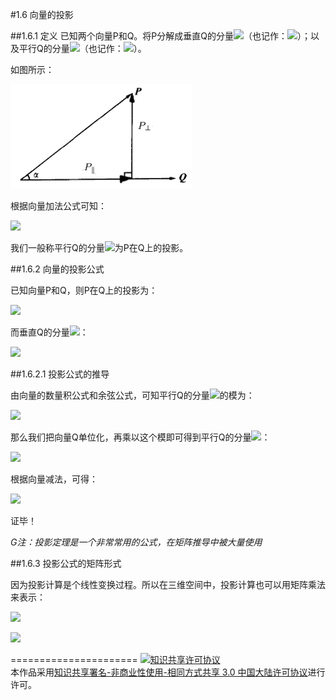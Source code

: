 #1.6 向量的投影


##1.6.1 定义
已知两个向量P和Q。将P分解成垂直Q的分量<img src="http://www.forkosh.com/mathtex.cgi?\[{P_\bot }\]">（也记作：<img src="http://www.forkosh.com/mathtex.cgi?$${proj_Q}P$$">）；以及平行Q的分量<img src="http://www.forkosh.com/mathtex.cgi?\[{P_\parallel }\]">（也记作：<img src="http://www.forkosh.com/mathtex.cgi?$${prep_Q}P$$">）。

如图所示：

![替代文本](pic/1-6-1.png "1-6-1.png")

根据向量加法公式可知：

<img src="http://www.forkosh.com/mathtex.cgi?\[P = {P_\bot } + {P_\parallel }\]">

我们一般称平行Q的分量<img src="http://www.forkosh.com/mathtex.cgi?\[{P_\parallel }\]">为P在Q上的投影。

##1.6.2 向量的投影公式

已知向量P和Q，则P在Q上的投影为：

<img src="http://www.forkosh.com/mathtex.cgi?\[{P_\parallel } = \frac{{P \cdot Q}}{{{{\left| Q \right|}^2}}}Q\]">

而垂直Q的分量<img src="http://www.forkosh.com/mathtex.cgi?\[{P_\bot }\]">：

<img src="http://www.forkosh.com/mathtex.cgi?\[{P_ \bot } = P - \frac{{P \cdot Q}}{{{{\left| Q \right|}^2}}}Q\]">

##1.6.2.1 投影公式的推导

由向量的数量积公式和余弦公式，可知平行Q的分量<img src="http://www.forkosh.com/mathtex.cgi?\[{P_\parallel }\]">的模为：

<img src="http://www.forkosh.com/mathtex.cgi?\left| {{P_\parallel }} \right| = \left| P \right|\cos \alpha  = \frac{{P \cdot Q}}{{\left| Q \right|}}">

那么我们把向量Q单位化，再乘以这个模即可得到平行Q的分量<img src="http://www.forkosh.com/mathtex.cgi?\[{P_\parallel }\]">：

<img src="http://www.forkosh.com/mathtex.cgi?\[{P_\parallel } = \frac{Q}{{\left| Q \right|}} \cdot \frac{{P \cdot Q}}{{\left| Q \right|}} = \frac{{P \cdot Q}}{{{{\left| Q \right|}^2}}}Q\]">

根据向量减法，可得：

<img src="http://www.forkosh.com/mathtex.cgi?\[{P_ \bot } = P - {P_\parallel } = P - \frac{{P \cdot Q}}{{{{\left| Q \right|}^2}}}Q\]">

证毕！

*G注：投影定理是一个非常常用的公式，在矩阵推导中被大量使用*

##1.6.3 投影公式的矩阵形式

因为投影计算是个线性变换过程。所以在三维空间中，投影计算也可以用矩阵乘法来表示：

<img src="http://www.forkosh.com/mathtex.cgi? $${P_\parallel } = \frac{1}{{\left| Q \right|}}\left[ {\begin{array}{*{20}{c}}
{{Q^2}_x}&{{Q_x}{Q_y}}&{{Q_x}{Q_z}}\\
{{Q_x}{Q_y}}&{{Q^2}_y}&{{Q_y}{Q_z}}\\
{{Q_x}{Q_z}}&{{Q_y}{Q_z}}&{Q_z^2}
\end{array}} \right]\left[ {\begin{array}{*{20}{c}}
{{P_x}}\\
{{P_y}}\\
{{P_z}}
\end{array}} \right]$$ ">


<img src="http://www.forkosh.com/mathtex.cgi? $$P \bot  = \left[ {\begin{array}{*{20}{c}}
{{P_x}}\\
{{P_y}}\\
{{P_z}}
\end{array}} \right] - \frac{1}{{\left| Q \right|}}\left[ {\begin{array}{*{20}{c}}
{{Q^2}_x}&{{Q_x}{Q_y}}&{{Q_x}{Q_z}}\\
{{Q_x}{Q_y}}&{{Q^2}_y}&{{Q_y}{Q_z}}\\
{{Q_x}{Q_z}}&{{Q_y}{Q_z}}&{Q_z^2}
\end{array}} \right]\left[ {\begin{array}{*{20}{c}}
{{P_x}}\\
{{P_y}}\\
{{P_z}}
\end{array}} \right]$$ ">


======================
<a rel="license" href="http://creativecommons.org/licenses/by-nc-sa/3.0/cn/"><img alt="知识共享许可协议" style="border-width:0" src="https://i.creativecommons.org/l/by-nc-sa/3.0/cn/88x31.png" /></a><br />本作品采用<a rel="license" href="http://creativecommons.org/licenses/by-nc-sa/3.0/cn/">知识共享署名-非商业性使用-相同方式共享 3.0 中国大陆许可协议</a>进行许可。